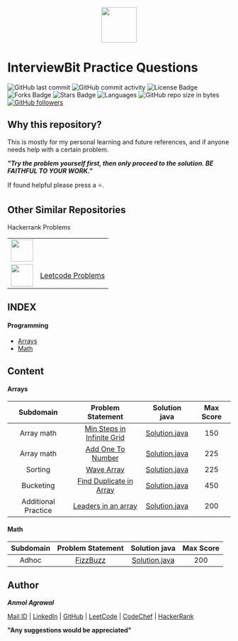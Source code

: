 <p align="center"><a href="https://www.interviewbit.com/profile/anmol_53"><img src="https://assets.interviewbit.com/assets/ib_logo_svg-c7ed205b9475b598a9f652d7045054fa26b491fa95cf098569fa41ee0ac34259.svg.gz" height="80"></a></p>

# InterviewBit Practice Questions

![GitHub last commit](https://img.shields.io/github/last-commit/Anmol53/Interviewbit-Practice) 
![GitHub commit activity](https://img.shields.io/github/commit-activity/y/Anmol53/Interviewbit-Practice?color=ff9900)
![License Badge](https://img.shields.io/github/license/Anmol53/Interviewbit-Practice)
![Forks Badge](https://img.shields.io/github/forks/Anmol53/Interviewbit-Practice)
![Stars Badge](https://img.shields.io/github/stars/Anmol53/Interviewbit-Practice)
![Languages](https://img.shields.io/badge/languages-Java%2C%20Javascript-yellow.svg)
![GitHub repo size in bytes](https://img.shields.io/github/repo-size/Anmol53/Interviewbit-Practice)
[![GitHub followers](https://img.shields.io/github/followers/Anmol53?label=Follow&style=social)](https://github.com/Anmol53?tab=followers)

## Why this repository?

This is mostly for my personal learning and future references, and if anyone needs help with a certain problem.

***"Try the problem yourself first, then only proceed to the solution. BE FAITHFUL TO YOUR WORK."***

If found helpful please press a ⭐.

## Other Similar Repositories

<table>
  <tr align="center">
    <td><img src="https://hrcdn.net/hackerrank/assets/styleguide/logo_wordmark-13074b67abceb42ce8fd38bdeaac6926.svg" height="50"></td>
    <td<a href="https://anmolagrawal.tech/Hackerrank-Problem-Solving/">Hackerrank Problems</a></td>
  </tr>
  <tr align="center">
    <td><img src="https://upload.wikimedia.org/wikipedia/commons/thumb/0/0a/LeetCode_Logo_black_with_text.svg/1280px-LeetCode_Logo_black_with_text.svg.png" height="50px"></td>
    <td><a href="https://anmolagrawal.tech/Leetcode-Problems/">Leetcode Problems</a></td>
  </tr>
</table>

## INDEX
#### Programming
- [Arrays](https://github.com/Anmol53/Interviewbit-Practice/tree/master/Arrays)
- [Math](https://github.com/Anmol53/Interviewbit-Practice/tree/master/Math)

## Content
#### Arrays
| Subdomain	| Problem Statement | Solution java | Max Score |
| :-------: | :---------------: | :-----------: | :---: |
| Array math | [Min Steps in Infinite Grid](https://www.interviewbit.com/problems/min-steps-in-infinite-grid/) | [Solution.java](https://github.com/Anmol53/Interviewbit-Practice/blob/master/Arrays/MinStepsInInfiniteGrid.java)|150|
| Array math | [Add One To Number](https://www.interviewbit.com/problems/add-one-to-number/) | [Solution.java](https://github.com/Anmol53/Interviewbit-Practice/blob/master/Arrays/AddOneToNumber.java)|225|
| Sorting | [Wave Array](https://www.interviewbit.com/problems/wave-array/) | [Solution.java](https://github.com/Anmol53/Interviewbit-Practice/blob/master/Arrays/WaveArray.java)|225|
| Bucketing | [Find Duplicate in Array](https://www.interviewbit.com/problems/find-duplicate-in-array/) | [Solution.java](https://github.com/Anmol53/Interviewbit-Practice/blob/master/Arrays/Find%20Duplicate%20in%20Array.java)|450|
| Additional Practice | [Leaders in an array](https://www.interviewbit.com/problems/leaders-in-an-array/) | [Solution.java](https://github.com/Anmol53/Interviewbit-Practice/blob/master/Arrays/LeadersInAnArray.java)|200|

#### Math
| Subdomain	| Problem Statement | Solution java | Max Score |
| :-------: | :---------------: | :-----------: | :---: |
| Adhoc | [FizzBuzz](https://www.interviewbit.com/problems/fizzbuzz/) | [Solution.java](https://github.com/Anmol53/Interviewbit-Practice/blob/master/Math/FizzBuzz.java)|200|

## Author
***Anmol Agrawal***

[Mail ID](mailto:anmol.ag53@gmail.com?subject=[GitHub]) | [LinkedIn](https://www.linkedin.com/in/anmol-53/) | [GitHub](https://github.com/Anmol53/) | [LeetCode](https://leetcode.com/anmol_53/) | [CodeChef](https://www.codechef.com/users/uniquecoder_) | [HackerRank](https://www.hackerrank.com/anmol_53)

**"Any suggestions would be appreciated"**
